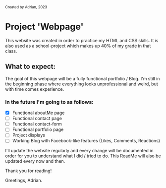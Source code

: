 <sup> Created by Adrian, 2023 </sup>

# Project 'Webpage'

This website was created in order to practice my HTML and CSS skills.
It is also used as a school-project which makes up 40% of my grade in that class.

## What to expect:

The goal of this webpage will be a fully functional portfolio / Blog.
I'm still in the beginning phase where everything looks unprofessional and weird, but with time comes experience.

### In the future I'm going to as follows:

- [X] Functional aboutMe page
- [ ] Functional contact page
- [ ] Functional contact-form
- [ ] Functional portfolio page
- [ ] Project displays
- [ ] Working Blog with Facebook-like features (Likes, Comments, Reactions)

I'll update the website regularly and every change will be documented in order for you to understand what I did / tried to do.
This ReadMe will also be updated every now and then.

Thank you for reading!

Greetings,
Adrian.
